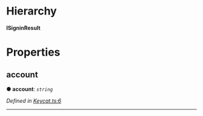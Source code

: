 

# Hierarchy

**ISigninResult**

# Properties

<a id="account"></a>

##  account

**● account**: *`string`*

*Defined in [Keycat.ts:6](https://github.com/EOSDAQ/keycatjs/blob/3140cad/src/Keycat.ts#L6)*

___

